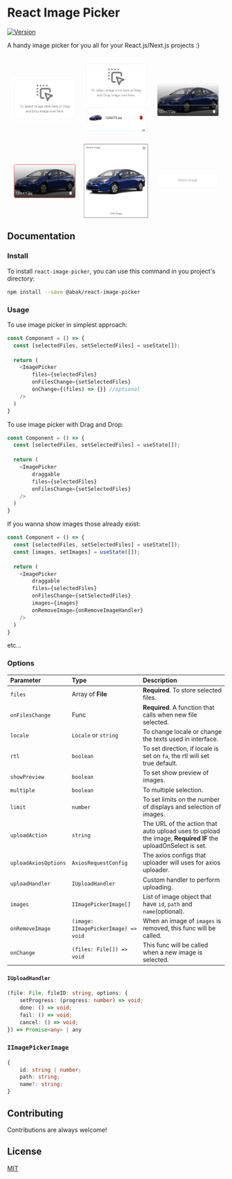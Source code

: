 
# React Image Picker

[![Version](https://img.shields.io/badge/Version-1.1.3-green?style=flat)](https://choosealicense.com/licenses/mit/)


A handy image picker for you all for your React.js/Next.js projects :)


##

<div style="display: flex; align-items: center; gap: 16px; flex-wrap: wrap; justify-content: center;">
<div style="display: flex; flex-direction: column; align-items: center; gap: 8px;">
<img src="https://github.com/abolfazlakbarzadeh/react-image-picker/blob/main/src/images/image-1.png?raw=true" width="150">
</div>
<div style="display: flex; flex-direction: column; align-items: center; gap: 8px;">
<img src="https://github.com/abolfazlakbarzadeh/react-image-picker/blob/main/src/images/image-2.png?raw=true" width="150">
</div>
<div style="display: flex; flex-direction: column; align-items: center; gap: 8px;">
<img src="https://github.com/abolfazlakbarzadeh/react-image-picker/blob/main/src/images/image-3.png?raw=true" width="150">
</div>
<div style="display: flex; flex-direction: column; align-items: center; gap: 8px;">
<img src="https://github.com/abolfazlakbarzadeh/react-image-picker/blob/main/src/images/image-4.png?raw=true" width="150">
</div>
<div style="display: flex; flex-direction: column; align-items: center; gap: 8px;">
<img src="https://github.com/abolfazlakbarzadeh/react-image-picker/blob/main/src/images/image-5.png?raw=true" width="150">
</div>
<div style="display: flex; flex-direction: column; align-items: center; gap: 8px;">
<img src="https://github.com/abolfazlakbarzadeh/react-image-picker/blob/main/src/images/image-6.png?raw=true" width="150">
</div>

</div>

## Documentation

### Install

To install `react-image-picker`, you can use this command in you project's directory:
```bash
npm install --save @abak/react-image-picker
```

### Usage

To use image picker in simplest approach:
```js
const Component = () => {
  const [selectedFiles, setSelectedFiles] = useState[]);

  return (
    <ImagePicker
        files={selectedFiles}
        onFilesChange={setSelectedFiles}
        onChange={(files) => {}} //optional
    />
  )
}
```

To use image picker with Drag and Drop:
```js
const Component = () => {
  const [selectedFiles, setSelectedFiles] = useState[]);

  return (
    <ImagePicker
        draggable
        files={selectedFiles}
        onFilesChange={setSelectedFiles}
    />
  )
}
```

If you wanna show images those already exist:
```js
const Component = () => {
  const [selectedFiles, setSelectedFiles] = useState[]);
  const [images, setImages] = useState([]);

  return (
    <ImagePicker
        draggable
        files={selectedFiles}
        onFilesChange={setSelectedFiles}
        images={images}
        onRemoveImage={onRemoveImageHandler}
    />
  )
}
```
etc...

### Options
| Parameter | Type     | Description                |
| :-------- | :------- | :------------------------- |
| `files` | Array of **File** | **Required**. To store selected files. |
| `onFilesChange` | Func | **Required**. A function that calls when new file selected. |
| `locale` | `Locale` or `string` | To change locale or change the texts used in interface. |
| `rtl`| `boolean` | To set direction, if locale is set on `fa`, the rtl will set true default. |
| `showPreview`| `boolean` | To set show preview of images. |
| `multiple`| `boolean` | To multiple selection. |
| `limit`| `number` | To set limits on the number of displays and selection of images.|
| `uploadAction`| `string` | The URL of the action that auto upload uses to upload the image, **Required IF** the uploadOnSelect is set.|
| `uploadAxiosOptions`| `AxiosRequestConfig` | The axios configs that uploader will uses for axios uploader.|
| `uploadHandler`| `IUploadHandler` | Custom handler to perform uploading.|
| `images`| `IImagePickerImage[]` | List of image object that have `id`, `path` and `name`(optional).|
| `onRemoveImage`| `(image: IImagePickerImage) => void` | When an image of `images` is removed, this func will be called.|
| `onChange`| `(files: File[]) => void` | This func will be called when a new image is selected.|

#### `IUploadHandler`
```ts
(file: File, fileID: string, options: {
    setProgress: (progress: number) => void;
    done: () => void;
    fail: () => void;
    cancel: () => void;
}) => Promise<any> | any
```
### `IImagePickerImage`
```ts
{
    id: string | number;
    path: string;
    name?: string;
}
```
## Contributing

Contributions are always welcome!


## License

[MIT](https://choosealicense.com/licenses/mit/)

